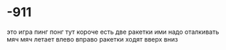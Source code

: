 # -911
это игра пинг понг
тут короче есть две ракетки ими надо оталкивать мяч 
мяч летает влево вправо
ракетки ходят вверх вниз
